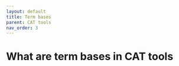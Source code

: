 ```yaml
---
layout: default
title: Term bases
parent: CAT tools
nav_order: 3
---
```


# **What are term bases in CAT tools**

